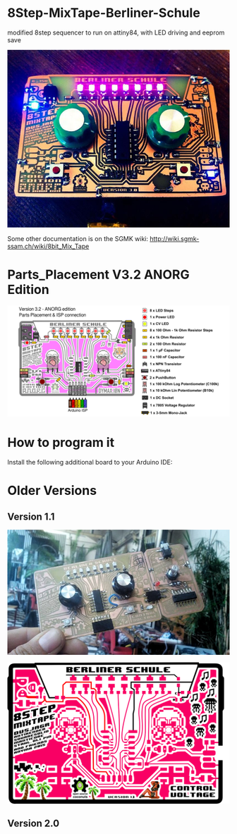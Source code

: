 # 8Step-MixTape-Berliner-Schule
modified 8step sequencer to run on attiny84, with LED driving and eeprom save

![Berliner-Schule_V30](https://raw.githubusercontent.com/8BitMixtape/8Step-MixTape-Berliner-Schule/master/images/800px-8-step_Mixtape.jpg)

Some other documentation is on the SGMK wiki: http://wiki.sgmk-ssam.ch/wiki/8bit_Mix_Tape

# Parts_Placement V3.2 ANORG Edition

![Parts_Placement V3.2 ANORG Edition](https://raw.githubusercontent.com/8BitMixtape/8Step-MixTape-Berliner-Schule/master/images/BerlinerSchule_V32_PartsPlacement.png)

# How to program it

Install the following additional board to your Arduino IDE:


# Older Versions

## Version 1.1

![Berliner-Schule2](https://github.com/8BitMixtape/8Step-MixTape-Berliner-Schule/blob/master/images/Berliner-Schule_version_0-9.jpg?raw=true)

![Berliner-Schule](https://github.com/8BitMixtape/8Step-MixTape-Berliner-Schule/blob/master/images/Board-Berliner-Schule.png?raw=true)

## Version 2.0

